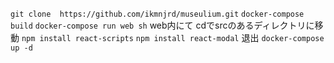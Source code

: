 `git clone  https://github.com/ikmnjrd/museulium.git`
`docker-compose build`
`docker-compose run web sh`
web内にて
cdでsrcのあるディレクトリに移動
`npm install react-scripts`
`npm install react-modal`
退出
`docker-compose up -d`